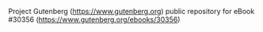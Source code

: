 Project Gutenberg (https://www.gutenberg.org) public repository for eBook #30356 (https://www.gutenberg.org/ebooks/30356)
